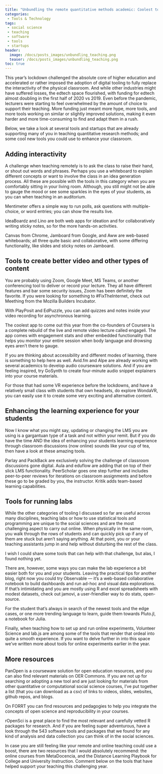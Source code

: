 ```yaml
---
title: "Unbundling the remote quantitative methods academic: Coolest tools to support your teaching"
categories:
 - Tools & Technology
tags:
 - social science
 - teaching
 - software
 - tools
 - startups
header:
  image: /docs/posts_images/unbundling_teaching.png
  teaser: /docs/posts_images/unbundling_teaching.png
toc: true
---
```


This year’s lockdown challenged the absolute core of higher education and accelerated or rather imposed the adoption of digital tooling to fully replace the interactivity of the physical classroom. And while other industries might have suffered losses, the edtech space flourished, with funding for edtech almost doubling in the first half of 2020 vs 2019. Even before the pandemic, lecturers were starting to feel overwhelmed by the amount of choice to support their teaching. More funding just meant more hype, more tools, and more tools working on similar or slightly improved solutions, making it even harder and more time-consuming to find and adapt them in a rush. 

Below, we take a look at several tools and startups that are already supporting many of you in teaching quantitative research methods; and some cool new tools you could use to enhance your classroom.

## Adding interactivity

A challenge when teaching remotely is to ask the class to raise their hand, or shout out words and phrases. Perhaps you use a whiteboard to explain different concepts or want to involve the class in an idea generation process. All these are possible with the tools in this category when you are comfortably sitting in your living room. Although, you still might not be able to gauge the mood or see some sparkles in the eyes of your students, as you can when teaching in an auditorium.

Mentimeter offers a simple way to run polls, ask questions with multiple-choice, or word entries; you can show the results live. 

IdeaBoardz and Lino are both web apps for ideation and for collaboratively writing sticky notes, so for the more hands-on activities.

Canvas from Chrome, Jamboard from Google, and Aww are web-based whiteboards; all three quite basic and collaborative, with some differing functionality, like slides and sticky notes on Jamboard. 

## Tools to create better video and other types of content 

You are probably using Zoom, Google Meet, MS Teams, or another conferencing tool to deliver or record your lecture. They all have different features and bar some security issues, Zoom has been definitely the favorite. If you were looking for something to #FixTheInternet, check out Meething from the Mozilla Builders Incubator.

With PlayPosit and EdPuzzle, you can add quizzes and notes inside your video recording for asynchronous learning. 

The coolest app to come out this year from the co-founders of Coursera is a complete rebuild of the live and remote video lecture called engageli. The app comes with engagement stats and other embedded functionality that helps you monitor your entire session when body language and drowsing eyes aren’t there to gauge. 

If you are thinking about accessibility and different modes of learning, there is something to help here as well. Avid.fm and Alpe are already working with several academics to develop audio courseware solutions. And if you are feeling inspired, try GoSynth to create four-minute audio snippet explainers into your course materials.

For those that had some VR experience before the lockdowns, and have a relatively small class with students that own headsets, do explore WondaVR, you can easily use it to create some very exciting and alternative content.

## Enhancing the learning experience for your students

Now I know what you might say, updating or changing the LMS you are using is a gargantuan type of a task and not within your remit. But if you do have the time AND the idea of enhancing your students learning experience through classroom discussions (now online) sounds like your cup of tea, then have a look at these amazing tools.

Parlay and PackBack are exclusively solving the challenge of classroom discussions gone digital. Aula and eduflow are adding that on top of their slick LMS functionality. PeerScholar goes one step further and includes peer-to-peer reviews for iterations on classroom assignments and before these go to be graded by you, the instructor. Kritik adds team-based learning capabilities.

## Tools for running labs

While the other categories of tooling I discussed so far are useful across many disciplines, teaching labs or how to use statistical tools and programming are unique to the social sciences and are the most challenging aspect to carry out online. When physically in the same room, you walk through the rows of students and can quickly pick up if any of them are stuck but aren’t saying anything. At that point, you or your teaching assistants jump in and help without disturbing the rest of the class.

I wish I could share some tools that can help with that challenge, but alas, I found nothing yet. 

There are, however, some ways you can make the lab experience a bit easier both for you and your students. Leaving the practical tips for another blog, right now you could try Observable — it’s a web-based collaborative notebook to build dashboards and run ad-hoc and visual data explorations. If that’s intimidating and you are mostly using R and excel spreadsheets with modest datasets, check out jamovi, a user-friendlier way to do stats, open-source. 

For the student that’s always in search of the newest tools and the edge cases, or one more trending language to learn, guide them towards Pluto.jl, a notebook for Julia.

Finally, when teaching how to set up and run online experiments, Volunteer Science and lab.js are among some of the tools that render that ordeal into quite a smooth experience. If you want to delve further in into this space we’ve written more about tools for online experiments earlier in the year.

## More resources

PanOpen is a courseware solution for open education resources, and you can also find relevant materials on OER Commons. If you are not up for searching or adopting a new tool and are just looking for materials from other quantitative or computational social science courses, I’ve put together a list (that you can download as a csv) of links to videos, slides, websites, github repos, and blogs.

On FORRT you can find resources and pedagogies to help you integrate the concepts of open science and reproducibility in your courses.

rOpenSci is a great place to find the most relevant and carefully vetted R packages for research. And if you are feeling super adventurous, have a look through the 543 software tools and packages that we found for any kind of analysis and data collection you can think of in the social sciences.

In case you are still feeling like your remote and online teaching could use a boost, there are two resources that I would absolutely recommend: the online courses from MetaDocencia, and the Distance Learning Playbook for College and University Instruction. Comment below on the tools that have helped support your teaching this challenging year. 
